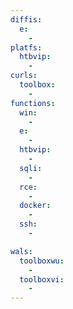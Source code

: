 ```yaml
---
diffis:
  e:
    -
platfs:
  htbvip:
    -
curls:
  toolbox:
    -
functions:
  win:
    -
  e:
    -
  htbvip:
    -
  sqli:
    -
  rce:
    -
  docker:
    -
  ssh:
    -

wals:
  toolboxwu:
    -
  toolboxvi:
    -
---
```

